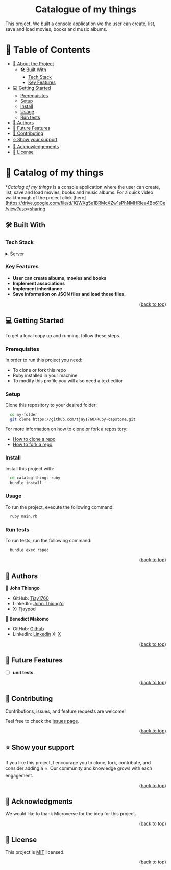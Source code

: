 <a name="readme-top"></a>
<div align="center">
    <h1><b>Catalogue of my things</b></h1>
</div>

<p>This project, We built a console application we the user can create, list, save and load movies, books and music albums.</p>
</div>

<!-- TABLE OF CONTENTS -->

# 📗 Table of Contents

- [📖 About the Project](#about-project)
  - [🛠 Built With](#built-with)
    - [Tech Stack](#tech-stack)
    - [Key Features](#key-features)
- [💻 Getting Started](#getting-started)
  - [Prerequisites](#prerequisites)
  - [Setup](#setup)
  - [Install](#install)
  - [Usage](#usage)
  - [Run tests](#run-tests)
- [👥 Authors](#authors)
- [🔭 Future Features](#future-features)
- [🤝 Contributing](#contributing)
- [⭐️ Show your support](#support)
- [🙏 Acknowledgements](#acknowledgements)
- [📝 License](#license)

<!-- PROJECT DESCRIPTION -->

# 📖 Catalog of my things<a name="about-project"></a>

\*_Catalog of my things_ is a console application where the user can create, list, save and load movies, books and music albums.
For a quick video walkthrough of the project click [here](https://drive.google.com/file/d/1QWXg5e1BRMcXZw1sPhNMHRleu4Bp61Ce/view?usp=sharing

## 🛠 Built With <a name="built-with"></a>

### Tech Stack <a name="tech-stack"></a>

<details>
  <summary>Server</summary>
  <ul>
    <li><a href="https://www.ruby-lang.org/en/">Ruby</a></li>
  </ul>
</details>

<!-- Features -->

### Key Features <a name="key-features"></a>

- **User can create albums, movies and books**
- **Implement associations**
- **Implement inheritance**
- **Save information on JSON files and load those files.**

<p align="right">(<a href="#readme-top">back to top</a>)</p>

<!-- GETTING STARTED -->

## 💻 Getting Started <a name="getting-started"></a>

To get a local copy up and running, follow these steps.

### Prerequisites

In order to run this project you need:

- To clone or fork this repo
- Ruby installed in your machine
- To modify this profile you will also need a text editor

### Setup

Clone this repository to your desired folder:

```sh
  cd my-folder
  git clone https://github.com/tjay1760/Ruby-capstone.git
```

For more information on how to clone or fork a repository:

- <a href="https://docs.github.com/en/repositories/creating-and-managing-repositories/cloning-a-repository">How to clone a repo</a>
- <a href="https://docs.github.com/en/get-started/quickstart/fork-a-repo">How to fork a repo</a>

### Install

Install this project with:

```sh
  cd catalog-things-ruby
  bundle install
```

### Usage

To run the project, execute the following command:

```sh
  ruby main.rb
```

### Run tests

To run tests, run the following command:

```sh
  bundle exec rspec
```

<p align="right">(<a href="#readme-top">back to top</a>)</p>

<!-- AUTHORS -->

## 👥 Authors <a name="authors"></a>

👤 **John Thiongo**

- GitHub: [Tjay1760](https://github.com/tjay1760)
- LinkedIn: [John Thiong'o](https://www.linkedin.com/in/john-murianki-thiongo)
- X: [Tjaypod](https://twitter.com/TjayPod)

👤 **Benedict Makomo**

- GitHub: [Github](https://github.com/BenM4k)
- LinkedIn: [Linkedin](https://www.linkedin.com/in/benedict-makomo/)
 X: [X](https://twitter.com/______ANOMALY)

<p align="right">(<a href="#readme-top">back to top</a>)</p>

<!-- FUTURE FEATURES -->

## 🔭 Future Features <a name="future-features"></a>

- [ ] **unit tests**

<p align="right">(<a href="#readme-top">back to top</a>)</p>

<!-- CONTRIBUTING -->

## 🤝 Contributing <a name="contributing"></a>

Contributions, issues, and feature requests are welcome!

Feel free to check the [issues page](https://github.com/katfogy/oop-school-library/issues).

<p align="right">(<a href="#readme-top">back to top</a>)</p>

<!-- SUPPORT -->

## ⭐️ Show your support <a name="support"></a>

If you like this project, I encourage you to clone, fork, contribute, and consider adding a ⭐️. Our community and knowledge grows with each engagement.

<p align="right">(<a href="#readme-top">back to top</a>)</p>

<!-- ACKNOWLEDGEMENTS -->

## 🙏 Acknowledgments <a name="acknowledgements"></a>

We would like to thank Microverse for the idea for this project.

<p align="right">(<a href="#readme-top">back to top</a>)</p>

<!-- LICENSE -->

## 📝 License <a name="license"></a>

This project is [MIT](./LICENSE) licensed.

<p align="right">(<a href="#readme-top">back to top</a>)</p>
